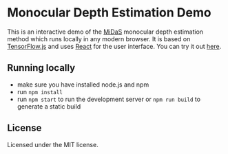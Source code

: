 # Monocular Depth Estimation Demo

This is an interactive demo of the [MiDaS](https://github.com/intel-isl/MiDaS) monocular depth estimation method which runs locally in any modern browser. It is based on [TensorFlow.js](https://www.tensorflow.org/js) and uses [React](https://reactjs.org/) for the user interface. You can try it out [here](https://timm.haucke.xyz/monocular_depth_estimation_demo/).

## Running locally
- make sure you have installed node.js and npm
- run `npm install`
- run `npm start` to run the development server or `npm run build` to generate a static build

## License
Licensed under the MIT license.